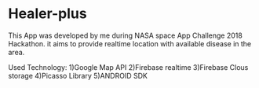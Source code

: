 # Healer-plus
This App was developed by me during NASA space App Challenge 2018 Hackathon. it aims to provide realtime location with available disease in the area.

Used Technology:
1)Google Map API
2)Firebase realtime
3)Firebase Clous storage
4)Picasso Library
5)ANDROID SDK
